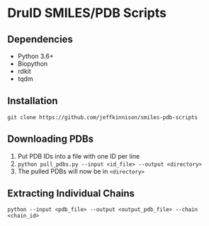 # DruID SMILES/PDB Scripts

## Dependencies

- Python 3.6+
- Biopython
- rdkit
- tqdm

## Installation

`git clone https://github.com/jeffkinnison/smiles-pdb-scripts`

## Downloading PDBs

1. Put PDB IDs into a file with one ID per line
2. `python pull_pdbs.py --input <id_file> --output <directory>`
3. The pulled PDBs will now be in `<directory>`

## Extracting Individual Chains

`python --input <pdb_file> --output <output_pdb_file> --chain <chain_id>`
